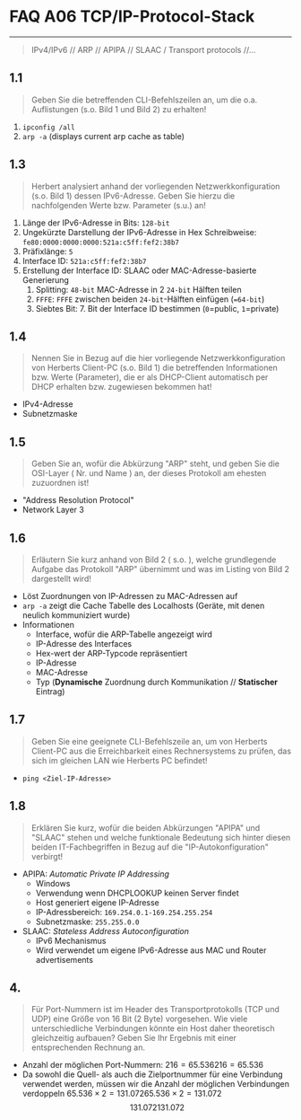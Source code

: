 # FAQ A06 TCP/IP-Protocol-Stack
___
> IPv4/IPv6 // ARP // APIPA // SLAAC / Transport protocols //...
## 1.1
> Geben Sie die betreffenden CLI-Befehlszeilen an, um die o.a. Auflistungen (s.o. Bild 1 und Bild 2) zu erhalten!
1. `ipconfig /all`
2. `arp -a` (displays current arp cache as table)
## 1.3
> Herbert analysiert anhand der vorliegenden Netzwerkkonfiguration (s.o. Bild 1) dessen IPv6-Adresse. Geben Sie hierzu die nachfolgenden Werte bzw. Parameter (s.u.) an!
1. Länge der IPv6-Adresse in Bits: `128-bit`
2. Ungekürzte Darstellung der IPv6-Adresse in Hex Schreibweise: `fe80:0000:0000:0000:521a:c5ff:fef2:38b7`
3. Präfixlänge: `5`
4. Interface ID: `521a:c5ff:fef2:38b7`
5. Erstellung der Interface ID: SLAAC oder MAC-Adresse-basierte Generierung
	1. Splitting: `48-bit` MAC-Adresse in 2 `24-bit` Hälften teilen
	2. `FFFE`: `FFFE` zwischen beiden `24-bit`-Hälften einfügen (`=64-bit`)
	3. Siebtes Bit: 7. Bit der Interface ID bestimmen (`0`=public, `1`=private) 
## 1.4
> Nennen Sie in Bezug auf die hier vorliegende Netzwerkkonfiguration von Herberts Client-PC (s.o. Bild 1) die betreffenden Informationen bzw. Werte (Parameter), die er als DHCP-Client automatisch per DHCP erhalten bzw. zugewiesen bekommen hat!
- IPv4-Adresse
- Subnetzmaske
## 1.5
> Geben Sie an, wofür die Abkürzung "ARP" steht, und geben Sie die OSI-Layer ( Nr. und Name ) an, der dieses Protokoll am ehesten zuzuordnen ist!
- "Address Resolution Protocol"
- Network Layer 3
## 1.6
> Erläutern Sie kurz anhand von Bild 2 ( s.o. ), welche grundlegende Aufgabe das Protokoll "ARP" übernimmt und was im Listing von Bild 2 dargestellt wird!
- Löst Zuordnungen von IP-Adressen zu MAC-Adressen auf
- `arp -a` zeigt die Cache Tabelle des Localhosts (Geräte, mit denen neulich kommuniziert wurde)
- Informationen
	- Interface, wofür die ARP-Tabelle angezeigt wird
	- IP-Adresse des Interfaces
	- Hex-wert der ARP-Typcode repräsentiert 
	- IP-Adresse
	- MAC-Adresse
	- Typ (**Dynamische** Zuordnung durch Kommunikation // **Statischer** Eintrag)
## 1.7
> Geben Sie eine geeignete CLI-Befehlszeile an, um von Herberts Client-PC aus die Erreichbarkeit eines Rechnersystems zu prüfen, das sich im gleichen LAN wie Herberts PC befindet!
- `ping <Ziel-IP-Adresse>`
## 1.8
> Erklären Sie kurz, wofür die beiden Abkürzungen "APIPA" und "SLAAC" stehen und welche funktionale Bedeutung sich hinter diesen beiden IT-Fachbegriffen in Bezug auf die "IP-Autokonfiguration" verbirgt!
- APIPA: *Automatic Private IP Addressing*
	- Windows
	- Verwendung wenn DHCPLOOKUP keinen Server findet
	- Host generiert eigene IP-Adresse
	- IP-Adressbereich: `169.254.0.1-169.254.255.254`
	- Subnetzmaske: `255.255.0.0`
- SLAAC: *Stateless Address Autoconfiguration*
	- IPv6 Mechanismus
	- Wird verwendet um eigene IPv6-Adresse aus MAC und Router advertisements



## 4.
> Für Port-Nummern ist im Header des Transportprotokolls (TCP und UDP) eine Größe von 16 Bit (2 Byte) vorgesehen. Wie viele unterschiedliche Verbindungen könnte ein Host daher theoretisch gleichzeitig aufbauen? Geben Sie Ihr Ergebnis mit einer entsprechenden Rechnung an.
- Anzahl der möglichen Port-Nummern: $216=65.536216=65.536$
- Da sowohl die Quell- als auch die Zielportnummer für eine Verbindung verwendet werden, müssen wir die Anzahl der möglichen Verbindungen verdoppeln $65.536×2=131.07265.536×2=131.072$
$$131.072131.072$$
